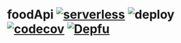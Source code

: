 # foodApi [![serverless](http://public.serverless.com/badges/v3.svg)](http://www.serverless.com) ![deploy](https://github.com/jgthomas/foodApi/workflows/deploy/badge.svg) [![codecov](https://codecov.io/gh/jgthomas/foodApi/branch/master/graph/badge.svg?token=swC7f24DMi)](https://codecov.io/gh/jgthomas/foodApi) [![Depfu](https://badges.depfu.com/badges/2af18040b0835fc3a82de504565dc15f/overview.svg)](https://depfu.com/github/jgthomas/foodApi?project_id=21665)
